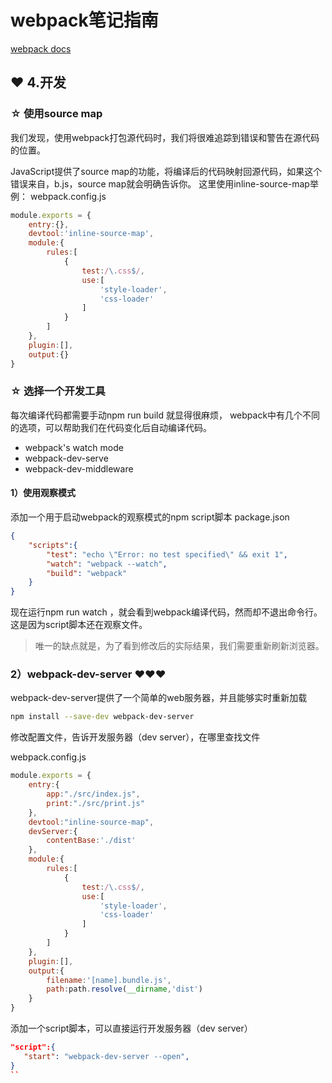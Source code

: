 # webpack笔记指南

[webpack docs](https://www.webpackjs.com/)

## ❤ 4.开发

### ☆ 使用source map
我们发现，使用webpack打包源代码时，我们将很难追踪到错误和警告在源代码的位置。

JavaScript提供了source map的功能，将编译后的代码映射回源代码，如果这个错误来自，b.js，source map就会明确告诉你。
这里使用inline-source-map举例：
webpack.config.js
```js
module.exports = {
    entry:{},
    devtool:'inline-source-map',
    module:{
        rules:[
            {
                test:/\.css$/,
                use:[
                    'style-loader',
                    'css-loader'
                ]
            }
        ]
    },
    plugin:[],
    output:{}
}
```

### ☆ 选择一个开发工具
每次编译代码都需要手动npm run build 就显得很麻烦，
webpack中有几个不同的选项，可以帮助我们在代码变化后自动编译代码。
- webpack's watch mode
- webpack-dev-serve
- webpack-dev-middleware

#### 1）使用观察模式
添加一个用于启动webpack的观察模式的npm script脚本
package.json
```json
{
    "scripts":{
        "test": "echo \"Error: no test specified\" && exit 1",
        "watch": "webpack --watch",
        "build": "webpack"
    }
}
```
现在运行npm run watch ，就会看到webpack编译代码，然而却不退出命令行。这是因为script脚本还在观察文件。

> 唯一的缺点就是，为了看到修改后的实际结果，我们需要重新刷新浏览器。

### 2）webpack-dev-server ❤❤❤
webpack-dev-server提供了一个简单的web服务器，并且能够实时重新加载
```bash
npm install --save-dev webpack-dev-server 
```
修改配置文件，告诉开发服务器（dev server），在哪里查找文件

webpack.config.js
```js
module.exports = {
    entry:{
        app:"./src/index.js",
        print:"./src/print.js"
    },
    devtool:"inline-source-map",
    devServer:{
        contentBase:'./dist'
    },
    module:{
        rules:[
            {
                test:/\.css$/,
                use:[
                    'style-loader',
                    'css-loader'
                ]
            }
        ]
    },
    plugin:[],
    output:{
        filename:'[name].bundle.js',
        path:path.resolve(__dirname,'dist')
    }
}
```
添加一个script脚本，可以直接运行开发服务器（dev server）
```json
"script":{
   "start": "webpack-dev-server --open",
}
``
